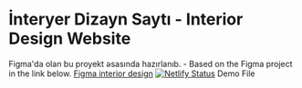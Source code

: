 # İnteryer Dizayn Saytı - Interior Design Website
Figma'da olan bu proyekt əsasında hazırlanıb. - Based on the Figma project in the link below.
<a href="https://www.figma.com/file/dcVsgsRaqW43mgZBYGZIjB/Interior-Design-Website-Template-(Community)?node-id=1-5&t=CAcXwSAUPHlTEGMP-0" target="_blank">Figma interior design</a>
[![Netlify Status](https://api.netlify.com/api/v1/badges/4c2da965-e456-468f-a9a8-fc38979f4932/deploy-status)](https://app.netlify.com/sites/interiordesign-website/deploys) Demo File

